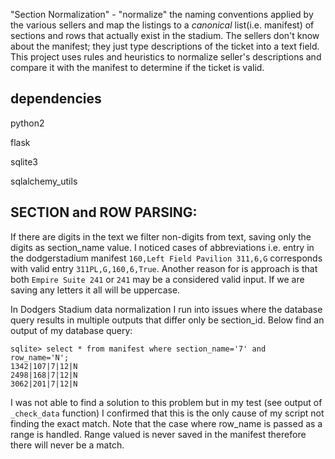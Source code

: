 "Section Normalization" - "normalize" the naming conventions applied by the various sellers and map the listings to a *canonical* list(i.e. manifest) of sections and rows that actually exist in the stadium. The sellers don't know about the manifest; they just type descriptions of the ticket into a text field.  This project uses rules and heuristics to normalize seller's descriptions and compare it with the manifest to determine if the ticket is valid.


## dependencies

python2

flask

sqlite3

sqlalchemy_utils


## SECTION and ROW PARSING:

If there are digits in the text we filter non-digits from text, saving only the digits as section_name value. I noticed cases of abbreviations i.e. entry in the dodgerstadium manifest `160,Left Field Pavilion 311,6,G` corresponds with valid entry `311PL,G,160,6,True`. Another reason for is approach is that both `Empire Suite 241` or `241` may be a considered valid input.
If we are saving any letters it all will be uppercase. 


In Dodgers Stadium data normalization I run into issues where the database query results in multiple outputs that differ only be section_id.  Below find an output of my database query:

```
sqlite> select * from manifest where section_name='7' and row_name='N';
1342|107|7|12|N
2498|168|7|12|N
3062|201|7|12|N
```

I was not able to find a solution to this problem but in my test (see output of `_check_data` function) I confirmed that this is the only cause of my script not finding the exact match. Note that the case where row_name is passed as a range is handled. Range valued is never saved in the manifest therefore there will never be a match.




